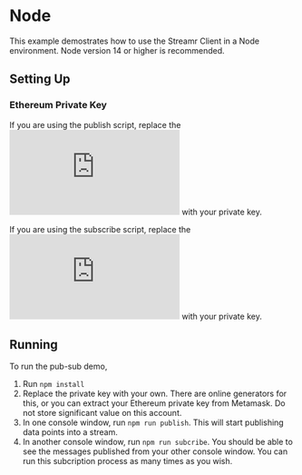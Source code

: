 # Node

This example demostrates how to use the Streamr Client in a Node environment. Node version 14 or higher is recommended.

## Setting Up

### Ethereum Private Key

If you are using the publish script, replace the ![following line](https://github.com/streamr-dev/examples/blob/c2c736e25911705c0f549637a73654168bb2ec10/Node/node-example-publish.js#L4) with your private key.

If you are using the subscribe script, replace the ![following line](https://github.com/streamr-dev/examples/blob/c2c736e25911705c0f549637a73654168bb2ec10/Node/node-example-subscribe.js#L4) with your private key.

## Running

To run the pub-sub demo,
1. Run `npm install`
2. Replace the private key with your own. There are online generators for this, or you can extract your Ethereum private key from Metamask. Do not store significant value on this account.
3. In one console window, run `npm run publish`. This will start publishing data points into a stream.
4. In another console window, run `npm run subcribe`. You should be able to see the messages published from your other console window. You can run this subcription process as many times as you wish.
